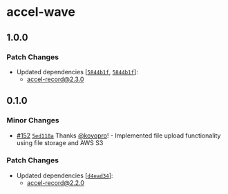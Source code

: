 # accel-wave

## 1.0.0

### Patch Changes

- Updated dependencies [[`5844b1f`](https://github.com/koyopro/accella/commit/5844b1fe22cb9bd24637f63538214187408fa6e3), [`5844b1f`](https://github.com/koyopro/accella/commit/5844b1fe22cb9bd24637f63538214187408fa6e3)]:
  - accel-record@2.3.0

## 0.1.0

### Minor Changes

- [#152](https://github.com/koyopro/accella/pull/152) [`5ed118a`](https://github.com/koyopro/accella/commit/5ed118a1c0dd4f50f3fee9122e42837cbbd9dc20) Thanks [@koyopro](https://github.com/koyopro)! - Implemented file upload functionality using file storage and AWS S3

### Patch Changes

- Updated dependencies [[`d4ead34`](https://github.com/koyopro/accella/commit/d4ead3452287fb15940d6b90d41856471f0e4c89)]:
  - accel-record@2.2.0
